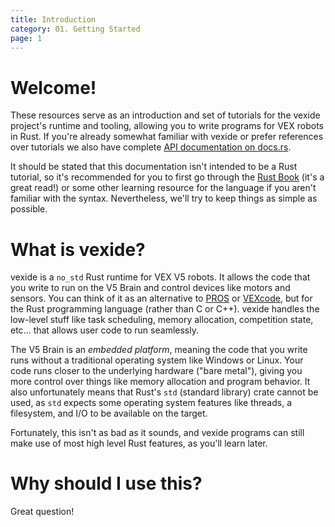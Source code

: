 ```yaml
---
title: Introduction
category: 01. Getting Started
page: 1
---
```


# Welcome!

These resources serve as an introduction and set of tutorials for the vexide project's runtime and tooling, allowing you to write programs for VEX robots in Rust. If you're already somewhat familiar with vexide or prefer references over tutorials we also have complete [API documentation on docs.rs](https://docs.rs/vexide).

It should be stated that this documentation isn't intended to be a Rust tutorial, so it's recommended for you to first go through the [Rust Book](https://doc.rust-lang.org/book/) (it's a great read!) or some other learning resource for the language if you aren't familiar with the syntax. Nevertheless, we'll try to keep things as simple as possible.

# What is vexide?

vexide is a `no_std` Rust runtime for VEX V5 robots. It allows the code that you write to run on the V5 Brain and control devices like motors and sensors. You can think of it as an alternative to [PROS](https://pros.cs.purdue.edu/) or [VEXcode](https://www.vexrobotics.com/vexcode), but for the Rust programming language (rather than C or C++). vexide handles the low-level stuff like task scheduling, memory allocation, competition state, etc... that allows user code to run seamlessly.

The V5 Brain is an *embedded platform*, meaning the code that you write runs without a traditional operating system like Windows or Linux. Your code runs closer to the underlying hardware ("bare metal"), giving you more control over things like memory allocation and program behavior. It also unfortunately means that Rust's `std` (standard library) crate cannot be used, as `std` expects some operating system features like threads, a filesystem, and I/O to be available on the target.

Fortunately, this isn't as bad as it sounds, and vexide programs can still make use of most high level Rust features, as you'll learn later.

# Why should I use this?

Great question!